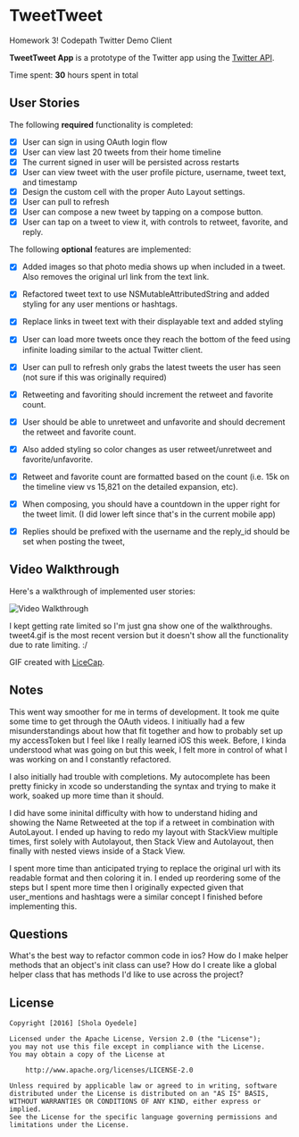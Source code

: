 # TweetTweet
Homework 3! Codepath Twitter Demo Client

**TweetTweet App** is a prototype of the Twitter app using the [Twitter API](https://dev.twitter.com/overview/api).

Time spent: **30** hours spent in total

## User Stories

The following **required** functionality is completed:

- [x] User can sign in using OAuth login flow
- [x] User can view last 20 tweets from their home timeline
- [x] The current signed in user will be persisted across restarts
- [x] User can view tweet with the user profile picture, username, tweet text, and timestamp
- [x] Design the custom cell with the proper Auto Layout settings. 
- [x] User can pull to refresh
- [x] User can compose a new tweet by tapping on a compose button.
- [x] User can tap on a tweet to view it, with controls to retweet, favorite, and reply.

The following **optional** features are implemented:

- [x] Added images so that photo media shows up when included in a tweet. Also removes the original url link from the text link.
- [x] Refactored tweet text to use NSMutableAttributedString and added styling for any user mentions or hashtags.
- [x] Replace links in tweet text with their displayable text and added styling
- [x] User can load more tweets once they reach the bottom of the feed using infinite loading similar to the actual Twitter client.
- [x] User can pull to refresh only grabs the latest tweets the user has seen (not sure if this was originally required)
- [x] Retweeting and favoriting should increment the retweet and favorite count.
- [x] User should be able to unretweet and unfavorite and should decrement the retweet and favorite count.
- [x] Also added styling so color changes as user retweet/unretweet and favorite/unfavorite.
- [x] Retweet and favorite count are formatted based on the count (i.e. 15k on the timeline view vs 15,821 on the detailed expansion, etc).
- [x] When composing, you should have a countdown in the upper right for the tweet limit. (I did lower left since that's in the current mobile app)
- [x] Replies should be prefixed with the username and the reply_id should be set when posting the tweet,



## Video Walkthrough 

Here's a walkthrough of implemented user stories:

![Video Walkthrough](tweet3.gif)

I kept getting rate limited so I'm just gna show one of the walkthroughs. tweet4.gif is the most recent version but it doesn't show all the functionality due to rate limiting. :/

GIF created with [LiceCap](http://www.cockos.com/licecap/).

## Notes

This went way smoother for me in terms of development. It took me quite some time to get through the OAuth videos. I initiually had a few misunderstandings about how that fit together and how to probably set up my accessToken but I feel like I really learned iOS this week. Before, I kinda understood what was going on but this week, I felt more in control of what I was working on and I constantly refactored.  

I also initially had trouble with completions. My autocomplete has been pretty finicky in xcode so understanding the syntax and trying to make it work, soaked up more time than it should.

I did have some ininital difficulty with how to understand hiding and showing the Name Retweeted at the top if a retweet in combination with AutoLayout. I ended up having to redo my layout with StackView multiple times, first solely with Autolayout, then Stack View and Autolayout, then finally with nested views inside of a Stack View.

I spent more time than anticipated trying to replace the original url with its readable format and then coloring it in. I ended up reordering some of the steps but I spent more time then I originally expected given that user_mentions and hashtags were a similar concept I finished before implementing this.

## Questions

What's the best way to refactor common code in ios?
How do I make helper methods that an object's init class can use?
How do I create like a global helper class that has methods I'd like to use across the project? 

## License

    Copyright [2016] [Shola Oyedele]

    Licensed under the Apache License, Version 2.0 (the "License");
    you may not use this file except in compliance with the License.
    You may obtain a copy of the License at

        http://www.apache.org/licenses/LICENSE-2.0

    Unless required by applicable law or agreed to in writing, software
    distributed under the License is distributed on an "AS IS" BASIS,
    WITHOUT WARRANTIES OR CONDITIONS OF ANY KIND, either express or implied.
    See the License for the specific language governing permissions and
    limitations under the License.
